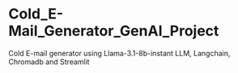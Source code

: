 # Cold_E-Mail_Generator_GenAI_Project
Cold E-mail generator using Llama-3.1-8b-instant LLM, Langchain, Chromadb and Streamlit
